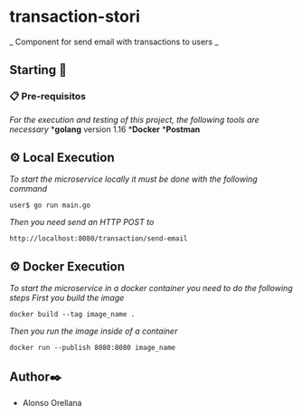 # transaction-stori
_ Component for send email with transactions to users _
## Starting 🚀
### 📋 Pre-requisitos
_For the execution and testing of this project, the following tools are necessary_
***golang** version 1.16
***Docker**
***Postman**
## ⚙️ Local Execution
_To start the microservice locally it must be done with the following command_
```
user$ go run main.go
```
_Then you need send an HTTP POST to_
```
http://localhost:8080/transaction/send-email
```
## ⚙️ Docker Execution
_To start the microservice in a docker container you need to do the following steps_
_First you build the image_
```
docker build --tag image_name .
```
_Then you run the image inside of a container_
```
docker run --publish 8080:8080 image_name
```
## Author✒️
* Alonso Orellana
